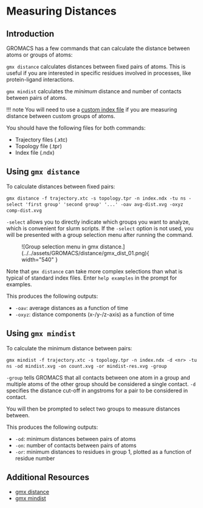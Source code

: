# Measuring Distances

## Introduction

GROMACS has a few commands that can calculate the distance between atoms or groups of atoms:

`gmx distance` calculates distances between fixed pairs of atoms. This is useful if you are interested in specific residues involved in processes, like protein-ligand interactions.

`gmx mindist` calculates the *minimum* distance and number of contacts between pairs of atoms.

!!! note
    You will need to use a [custom index file](gmx-ndx.md) if you are measuring distance between custom groups of atoms.

You should have the following files for both commands:

* Trajectory files (.xtc)
* Topology file (.tpr)
* Index file (.ndx)

## Using `gmx distance`

To calculate distances between fixed pairs:

```
gmx distance -f trajectory.xtc -s topology.tpr -n index.ndx -tu ns -select 'first group' 'second group' '...' -oav avg-dist.xvg -oxyz comp-dist.xvg
```

`-select` allows you to directly indicate which groups you want to analyze, which is convenient for slurm scripts. If the `-select` option is not used, you will be presented with a group selection menu after running the command.

<figure markdown="span">
  ![Group selection menu in gmx distance.](../../assets/GROMACS/distance/gmx_dist_01.png){ width="540" }
</figure>

Note that `gmx distance` can take more complex selections than what is typical of standard index files. Enter `help examples` in the prompt for examples.

This produces the following outputs:

* `-oav`: average distances as a function of time
* `-oxyz`: distance components (x-/y-/z-axis) as a function of time

## Using `gmx mindist`

To calculate the minimum distance between pairs:

```
gmx mindist -f trajectory.xtc -s topology.tpr -n index.ndx -d <nr> -tu ns -od mindist.xvg -on count.xvg -or mindist-res.xvg -group
```

`-group` tells GROMACS that all contacts between one atom in a group and multiple atoms of the other group should be considered a single contact. `-d` specifies the distance cut-off in angstroms for a pair to be considered in contact.

You will then be prompted to select two groups to measure distances between.

This produces the following outputs:

* `-od`: minimum distances between pairs of atoms
* `-on`: number of contacts between pairs of atoms
* `-or`: minimum distances to residues in group 1, plotted as a function of residue number

## Additional Resources

* [gmx distance](https://manual.gromacs.org/current/onlinehelp/gmx-distance.html)
* [gmx mindist](https://manual.gromacs.org/current/onlinehelp/gmx-mindist.html)